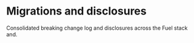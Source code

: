 # Migrations and disclosures

Consolidated breaking change log and disclosures across the Fuel stack and.
